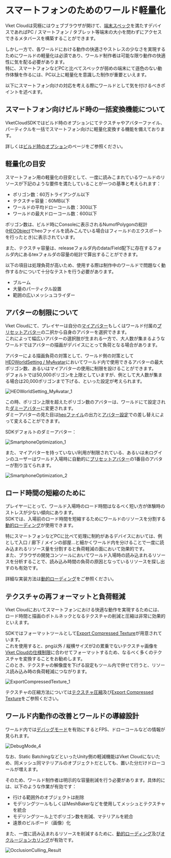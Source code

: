 # スマートフォンのためのワールド軽量化

Vket Cloudは究極にはウェブブラウザが開けて、[端末スペック](../AboutVketCloudSDK/OperatingEnvironment.md)を満たすデバイスであればPC / スマートフォン / タブレット等端末の大小を問わずにアクセスできるメタバースを構築することができます。

しかし一方で、各ワールドにおける動作の快適さやストレスの少なさを実現するためにワールドの軽量化は必須であり、ワールド制作者は可能な限り動作の快適性に気を配る必要があります。<br>
特に、スマートフォンなどPCと比べてスペックが弱めの端末にて遜色のない動作体験を作るには、PC以上に軽量化を意識した制作が重要といえます。

以下にスマートフォン向けの対応を考える際にワールドとして気を付けるべきポイントを述べます。

## スマートフォン向けビルド時の一括変換機能について

VketCloudSDKではビルド時のオプションにてテクスチャやアバターファイル、パーティクルを一括でスマートフォン向けに軽量化変換する機能を備えております。

詳しくは[ビルド時のオプション](../WorldEditingTips/BuildOptions.md)のページをご参照ください。

## 軽量化の目安

スマートフォン用の軽量化の目安として、一度に読みこまれているワールドのリソースが下記のような要件を満たしていることが一つの基準と考えられます：

- ポリゴン数：60万トライアングル以下
- テクスチャ容量：60MB以下
- ワールドの平均ドローコール数：300以下
- ワールドの最大ドローコール数：600以下

ポリゴン数は、ビルド時にConsoleに表示されるNumofPolygonの総計 ([HEOObject](../HEOComponents/HEOObject.md)でheoファイルを読みこんでいる場合はフィールドのエクスポートを行ったとき)に表示されています。

また、テクスチャ容量は、releaseフォルダ内のdata/Field配下に存在するフォルダ内にあるtexフォルダの容量の総計で算出することができます。

以下の項目は処理負荷が高いため、使用する際は制作中のワールドで問題なく動作するかについて十分なテストを行う必要があります。

- ブルーム
- 大量のパーティクル設置
- 範囲の広いメッシュコライダー

## アバターの制限について

Vket Cloudにて、プレイヤーは自分の[マイアバター](../AboutVketCloudSDK/SetupAvatar.md)もしくはワールド付属の[プリセットアバター](../WorldMakingGuide/PresetAvatar.md)の二択から自身のアバターを選択できます。<br>
これによって幅広いアバターの選択肢が生まれる一方で、大人数が集まるようなワールドではアバターの描画がデバイスにとって負荷となる場合があります。

アバターによる描画負荷の対策として、ワールド側の対策として[HEOWorldSetting / MyAvatar](../HEOComponents/HEOWorldSetting.md#_5)においてワールド内で使用できるアバターの最大ポリゴン数、あるいはマイアバターの使用に制限を設けることができます。<br>
デフォルトでは50,000ポリゴンを上限としていますが、例として大人数が集まる場合は20,000ポリゴンまで下げる、といった設定が考えられます。

![HEOWorldSetting_MyAvatar_1](../HEOComponents/img/HEOWorldSetting_MyAvatar_1.jpg)

この時、ポリゴン上限を超えたポリゴン数のアバターは、ワールドにて設定された[ダミーアバター](../HEOComponents/HEOWorldSetting.md#_4)に変更されます。<br>
ダミーアバターの見た目は[heoファイル](../WorldMakingGuide/HEOExporter_Tutorial.md)の出力と[アバター設定](../HEOComponents/HEOWorldSetting.md#_4)での差し替えによって変えることができます。

SDKデフォルトのダミーアバター：

![SmartphoneOptimization_1](img/SmartphoneOptimization_1.jpg)

また、マイアバターを持っていない/利用が制限されている、あるいは未ログインのユーザーはワールド入場時に自動的に[プリセットアバター](../WorldMakingGuide/PresetAvatar.md)の1番目のアバターが割り当てられます。<br>

![SmartphoneOptimization_2](img/SmartphoneOptimization_2.jpg)

## ロード時間の短縮のために

プレイヤーにとって、ワールド入場時のロード時間はなるべく短い方が体験時のストレスが少ない傾向にあります。<br>
SDKでは、入場前のロード時間を短縮するためにワールドのリソースを分割する[動的ローディング](../HEOComponents/HEOField.md)が使用できます。

特にスマートフォンなどPCに比べて処理に制約があるデバイスにおいては、例として入口 / 廊下 / メインの部屋...と細かくワールド内を分けることで一度に読み込まれるリソース量を分割すると負荷軽減の面において効果的です。<br>
また、ブラウザの開発コンソールにおいてワールド入場時の読み込まれるリソースを分析することで、読み込み時間の負荷の原因となっているリソースを探し出すのも有効です。

詳細な実装方法は[動的ローディング](../HEOComponents/HEOField.md)をご参照ください。

## テクスチャの再フォーマットと負荷軽減

Vket Cloudにおいてスマートフォンにおける快適な動作を実現するためには、ロード時間と描画のボトルネックとなるテクスチャの削減と圧縮は非常に効果的といえます。

SDKではフォーマットツールとして[Export Compressed Texture](../SDKTools/ExportCompressedTexture.md)が用意されています。<br>
これを使用すると、png以外 / 縦横サイズが2の累乗でないテクスチャ画像を[Vket Cloudの仕様制限](../WorldMakingGuide/UnityGuidelines.md#_2)に合わせてフォーマットするため、なるべく多くのテクスチャを変換することをお勧めします。<br>
このとき、テクスチャの解像度を下げる設定もツール内で併せて行うと、リソース読み込み時の負荷軽減につながります。

![ExportCompressedTexture_1](../SDKTools/img/ExportCompressedTexture_1.jpg)

テクスチャの圧縮方法については[テクスチャ圧縮](./TextureCompression.md)及び[Export Compressed Texture](../SDKTools/ExportCompressedTexture.md)をご参照ください。

## ワールド内動作の改善とワールドの導線設計

ワールド内では[デバッグモード](../WorldEditingTips/DebugMode.md)を有効にするとFPS、ドローコールなどの情報が見られます。

![DebugMode_4](../WorldEditingTips/img/DebugMode_4.jpg)

なお、Static BatchingなどといったUnity側の軽減機能はVket Cloudにないため、同メッシュ同マテリアルのオブジェクトだとしても、置いた分だけドローコールが増えます。

そのため、ワールド制作者は明示的な容量削減を行う必要があります。具体的には、以下のような作業が有効です：

- 行ける範囲外のオブジェクトは削除
- モデリングツールもしくはMeshBakerなどを使用してメッシュとテクスチャを統合
- モデリングツール上でポリゴン数を削減、マテリアルを統合
- 遠景のビルボード（画像）化

また、一度に読み込まれるリソースを削減するために、[動的ローディング](../HEOComponents/HEOField.md)及び[オクルージョンカリング](./OcclusionCulling.md)が有効です。

![OcclusionCulling_Result](img/OcclusionCulling_Result.gif)
